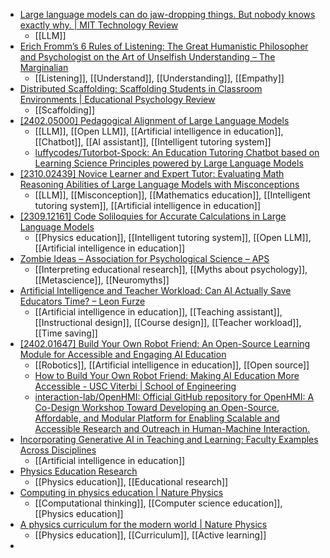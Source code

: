 - [Large language models can do jaw-dropping things. But nobody knows exactly why. | MIT Technology Review](https://www.technologyreview.com/2024/03/04/1089403/large-language-models-amazing-but-nobody-knows-why/)
	- [[LLM]]
- [Erich Fromm’s 6 Rules of Listening: The Great Humanistic Philosopher and Psychologist on the Art of Unselfish Understanding – The Marginalian](https://www.themarginalian.org/2017/04/05/erich-fromm-the-art-of-listening/)
	- [[Listening]], [[Understand]], [[Understanding]], [[Empathy]]
- [Distributed Scaffolding: Scaffolding Students in Classroom Environments | Educational Psychology Review](https://link.springer.com/article/10.1007/s10648-021-09636-3)
	- [[Scaffolding]]
- [[2402.05000] Pedagogical Alignment of Large Language Models](https://arxiv.org/abs/2402.05000)
	- [[LLM]], [[Open LLM]], [[Artificial intelligence in education]], [[Chatbot]], [[AI assistant]], [[Intelligent tutoring system]]
	- [luffycodes/Tutorbot-Spock: An Education Tutoring Chatbot based on Learning Science Principles powered by Large Language Models](https://github.com/luffycodes/Tutorbot-Spock?tab=readme-ov-file)
- [[2310.02439] Novice Learner and Expert Tutor: Evaluating Math Reasoning Abilities of Large Language Models with Misconceptions](https://arxiv.org/abs/2310.02439)
	- [[LLM]], [[Misconception]], [[Mathematics education]], [[Intelligent tutoring system]], [[Artificial intelligence in education]]
- [[2309.12161] Code Soliloquies for Accurate Calculations in Large Language Models](https://arxiv.org/abs/2309.12161)
	- [[Physics education]], [[Intelligent tutoring system]], [[Open LLM]], [[Artificial intelligence in education]]
- [Zombie Ideas – Association for Psychological Science – APS](https://www.psychologicalscience.org/observer/zombie-ideas)
	- [[Interpreting educational research]], [[Myths about psychology]], [[Metascience]], [[Neuromyths]]
- [Artificial Intelligence and Teacher Workload: Can AI Actually Save Educators Time? – Leon Furze](https://leonfurze.com/2024/03/21/artificial-intelligence-and-teacher-workload-can-ai-actually-save-educators-time/)
	- [[Artificial intelligence in education]], [[Teaching assistant]], [[Instructional design]], [[Course design]], [[Teacher workload]], [[Time saving]]
- [[2402.01647] Build Your Own Robot Friend: An Open-Source Learning Module for Accessible and Engaging AI Education](https://arxiv.org/abs/2402.01647)
	- [[Robotics]], [[Artificial intelligence in education]], [[Open source]]
	- [How to Build Your Own Robot Friend: Making AI Education More Accessible - USC Viterbi | School of Engineering](https://viterbischool.usc.edu/news/2024/02/how-to-build-your-own-robot-friend-making-ai-education-more-accessible/)
	- [interaction-lab/OpenHMI: Official GitHub repository for OpenHMI: A Co-Design Workshop Toward Developing an Open-Source, Affordable, and Modular Platform for Enabling Scalable and Accessible Research and Outreach in Human-Machine Interaction.](https://github.com/interaction-lab/OpenHMI)
- [Incorporating Generative AI in Teaching and Learning: Faculty Examples Across Disciplines](https://ctl.columbia.edu/resources-and-technology/resources/incorporating-generative-ai-teaching/)
	- [[Artificial intelligence in education]]
- [Physics Education Research](https://www.nature.com/collections/eefgibdabh)
	- [[Physics education]], [[Educational research]]
- [Computing in physics education | Nature Physics](https://www.nature.com/articles/s41567-023-02371-2)
	- [[Computational thinking]], [[Computer science education]], [[Physics education]]
- [A physics curriculum for the modern world | Nature Physics](https://www.nature.com/articles/s41567-023-02370-3)
	- [[Physics education]], [[Curriculum]], [[Active learning]]
-